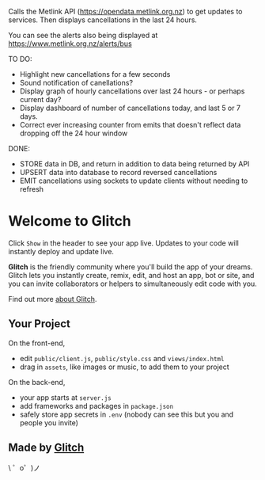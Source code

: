 Calls the Metlink API (https://opendata.metlink.org.nz) to get updates to services.
Then displays cancellations in the last 24 hours.

You can see the alerts also being displayed at https://www.metlink.org.nz/alerts/bus

TO DO:
- Highlight new cancellations for a few seconds
- Sound notification of canellations?
- Display graph of hourly cancellations over last 24 hours - or perhaps current day?
- Display dashboard of number of cancellations today, and last 5 or 7 days.
- Correct ever increasing counter from emits that doesn't reflect data dropping off the 24 hour window

DONE:
- STORE data in DB, and return in addition to data being returned by API
- UPSERT data into database to record reversed cancellations
- EMIT cancellations using sockets to update clients without needing to refresh


Welcome to Glitch
=================

Click `Show` in the header to see your app live. Updates to your code will instantly deploy and update live.

**Glitch** is the friendly community where you'll build the app of your dreams. Glitch lets you instantly create, remix, edit, and host an app, bot or site, and you can invite collaborators or helpers to simultaneously edit code with you.

Find out more [about Glitch](https://glitch.com/about).


Your Project
------------

On the front-end,
- edit `public/client.js`, `public/style.css` and `views/index.html`
- drag in `assets`, like images or music, to add them to your project

On the back-end,
- your app starts at `server.js`
- add frameworks and packages in `package.json`
- safely store app secrets in `.env` (nobody can see this but you and people you invite)


Made by [Glitch](https://glitch.com/)
-------------------

\ ゜o゜)ノ
